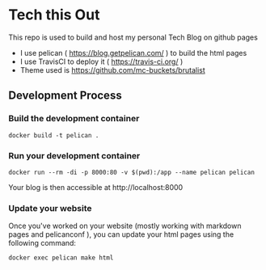# Tech this Out

This repo is used to build and host my personal Tech Blog on github pages

* I use pelican ( https://blog.getpelican.com/ ) to build the html pages
* I use TravisCI to deploy it ( https://travis-ci.org/ )
* Theme used is https://github.com/mc-buckets/brutalist

## Development Process

### Build the development container

    docker build -t pelican .

### Run your development container

    docker run --rm -di -p 8000:80 -v $(pwd):/app --name pelican pelican

Your blog is then accessible at http://localhost:8000

### Update your website

Once you've worked on your website (mostly working with markdown pages and pelicanconf ), you can update your html pages using the following command:

    docker exec pelican make html
